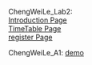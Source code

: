 ChengWeiLe_Lab2:<br>
<a href="[https://weile1234.github.io/Web_Programming/ChengWeiLe_Lab2/Introtduction.html](https://weile1234.github.io/Web_Programming/ChengWeiLe_Lab2/Introduction.html)">Introduction Page</a><br>
<a href="[https://weile1234.github.io/Web_Programming/ChengWeiLe_Lab2/Timetable.html](https://weile1234.github.io/Web_Programming/ChengWeiLe_Lab2/TimeTable.html)">TimeTable Page</a><br>
<a href="[https://weile1234.github.io/Web_Programming/ChengWeiLe_Lab2/register.html](https://weile1234.github.io/Web_Programming/ChengWeiLe_Lab2/register.html)">register Page</a><br>



ChengWeiLe_A1: <a href="https://weile1234.github.io/Web_Programming/ChengWeiLe_A1/index.html">demo</a>
